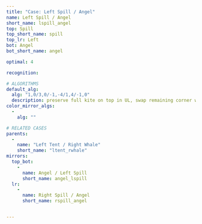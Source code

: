 ```yaml
---
title: "Case: Left Spill / Angel"
name: Left Spill / Angel
short_name: lspill_angel
top: Spill
top_short_name: spill
top_lr: Left
bot: Angel
bot_short_name: angel

optimal: 4

recognition:

# ALGORITHMS
default_alg:
  alg: "1,0/3,0/-1,-4/1,4/-1,0"
  description: preserve full kite on top in UL, swap remaining corner with whale on bottom
color_mirror_algs:
  -
    alg: ""

# RELATED CASES
parents:
  -
    name: "Left Tent / Right Whale"
    short_name: "ltent_rwhale"
mirrors:
  top_bot:
    -
      name: Angel / Left Spill
      short_name: angel_lspill
  lr:
    -
      name: Right Spill / Angel
      short_name: rspill_angel


---
```


